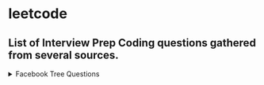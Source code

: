 # leetcode

## List of Interview Prep Coding questions gathered from several sources.

<details>
<summary>Facebook Tree Questions </summary>

- [ ] [314. Binary Tree Vertical Order Traversal](https://leetcode.com/problems/binary-tree-vertical-order-traversal/)<br>
- [ ] [1650. Lowest Common Ancestor of a Binary Tree III](https://leetcode.com/problems/lowest-common-ancestor-of-a-binary-tree-iii/)<br>
- [ ] [938. Range Sum of BST](https://leetcode.com/problems/range-sum-of-bst/)<br>
- [ ] [426. Convert Binary Search Tree to Sorted Doubly Linked List](https://leetcode.com/problems/convert-binary-search-tree-to-sorted-doubly-linked-list/)<br>
- [ ] [236. Lowest Common Ancestor of a Binary Tree](https://leetcode.com/problems/lowest-common-ancestor-of-a-binary-tree/)<br>
- [ ] [129. Sum Root to Leaf Numbers](https://leetcode.com/problems/sum-root-to-leaf-numbers/)<br>
- [ ] [199. Binary Tree Right Side View](https://leetcode.com/problems/binary-tree-right-side-view/)<br>
- [ ] [987. Vertical Order Traversal of a Binary Tree](https://leetcode.com/problems/vertical-order-traversal-of-a-binary-tree/)<br>
- [ ] [270. Closest Binary Search Tree Value](https://leetcode.com/problems/closest-binary-search-tree-value/)<br>
- [ ] [543. Diameter of Binary Tree](https://leetcode.com/problems/diameter-of-binary-tree/)<br>
- [ ] [173. Binary Search Tree Iterator](https://leetcode.com/problems/binary-search-tree-iterator/)<br>
- [ ] [114. Flatten Binary Tree to Linked List](https://leetcode.com/problems/flatten-binary-tree-to-linked-list/)<br>
- [ ] [1161. Maximum Level Sum of a Binary Tree](https://leetcode.com/problems/maximum-level-sum-of-a-binary-tree/)<br>
- [ ] [958. Check Completeness of a Binary Tree](https://leetcode.com/problems/check-completeness-of-a-binary-tree/)<br>
- [ ] [863. All Nodes Distance K in Binary Tree](https://leetcode.com/problems/all-nodes-distance-k-in-binary-tree/)<br>
- [ ] [1123. Lowest Common Ancestor of Deepest Leaves](https://leetcode.com/problems/lowest-common-ancestor-of-deepest-leaves/)<br>
- [ ] [865. Smallest Subtree with all the Deepest Nodes](https://leetcode.com/problems/smallest-subtree-with-all-the-deepest-nodes/)<br>
- [ ] [894. All Possible Full Binary Trees](https://leetcode.com/problems/all-possible-full-binary-trees/)<br>
- [ ] [1382. Balance a Binary Search Tree](https://leetcode.com/problems/balance-a-binary-search-tree/)<br>
- [ ] [111. Minimum Depth of Binary Tree](https://leetcode.com/problems/minimum-depth-of-binary-tree/)<br>
- [ ] [95. Unique Binary Search Trees II](https://leetcode.com/problems/unique-binary-search-trees-ii/)<br>
- [ ] [297. Serialize and Deserialize Binary Tree](https://leetcode.com/problems/serialize-and-deserialize-binary-tree/)<br>
- [ ] [515. Find Largest Value in Each Tree Row](https://leetcode.com/problems/find-largest-value-in-each-tree-row/)<br>
- [ ] [450. Delete Node in a BST](https://leetcode.com/problems/delete-node-in-a-bst/)<br>
- [ ] [124. Binary Tree Maximum Path Sum](https://leetcode.com/problems/binary-tree-maximum-path-sum/)<br>
- [ ] [235. Lowest Common Ancestor of a Binary Search Tree](https://leetcode.com/problems/lowest-common-ancestor-of-a-binary-search-tree/)<br>
- [ ] [103. Binary Tree Zigzag Level Order Traversal](https://leetcode.com/problems/binary-tree-zigzag-level-order-traversal/)<br>
- [ ] [530. Minimum Absolute Difference in BST](https://leetcode.com/problems/minimum-absolute-difference-in-bst/)
- [ ] [112. Path Sum](https://leetcode.com/problems/path-sum/)<br>
- [ ] [102. Binary Tree Level Order Traversal](https://leetcode.com/problems/binary-tree-level-order-traversal/)<br>
- [ ] [2265. Count Nodes Equal to Average of Subtree](https://leetcode.com/problems/count-nodes-equal-to-average-of-subtree/)<br>
</details>